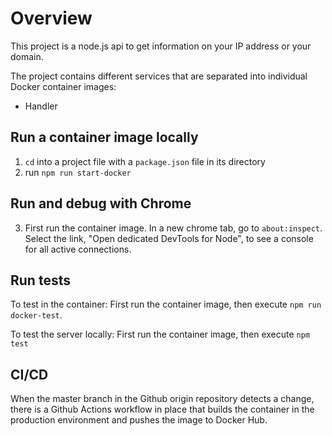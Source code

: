 # Overview

This project is a node.js api to get information on your IP address or your domain.

The project contains different services that are separated into individual Docker container images:
- Handler

## Run a container image locally
1. `cd` into a project file with a `package.json` file in its directory
2. run `npm run start-docker`

## Run and debug with Chrome

3. First run the container image. In a new chrome tab, go to `about:inspect`. Select the link, "Open dedicated DevTools for Node", to see a console for all active connections.

## Run tests

To test in the container: First run the container image, then execute `npm run docker-test`.

To test the server locally: First run the container image, then execute `npm test`

## CI/CD

When the master branch in the Github origin repository detects a change, there is a Github Actions workflow in place that builds the container in the production environment and pushes the image to Docker Hub.